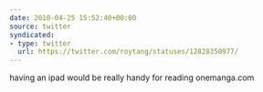 ```yaml
---
date: 2010-04-25 15:52:40+00:00
source: twitter
syndicated:
- type: twitter
  url: https://twitter.com/roytang/statuses/12828350977/
---
```


having an ipad would be really handy for reading onemanga.com